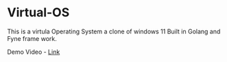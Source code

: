 # Virtual-OS
This is a virtula Operating System a clone of windows 11 
Built in Golang and Fyne frame work.

Demo Video - <a href="https://github.com/itsmesohit/Virtual-OS" target="_blank">Link</a>
